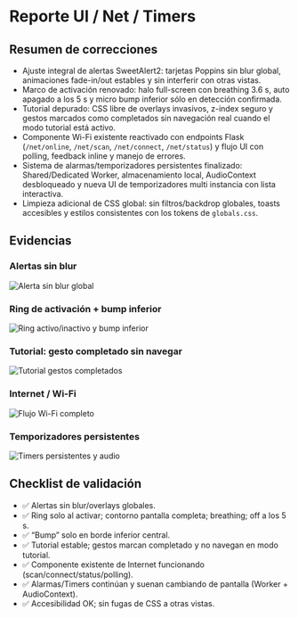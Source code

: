 # Reporte UI / Net / Timers

## Resumen de correcciones
- Ajuste integral de alertas SweetAlert2: tarjetas Poppins sin blur global, animaciones fade-in/out estables y sin interferir con otras vistas.
- Marco de activación renovado: halo full-screen con breathing 3.6 s, auto apagado a los 5 s y micro bump inferior sólo en detección confirmada.
- Tutorial depurado: CSS libre de overlays invasivos, z-index seguro y gestos marcados como completados sin navegación real cuando el modo tutorial está activo.
- Componente Wi-Fi existente reactivado con endpoints Flask (`/net/online`, `/net/scan`, `/net/connect`, `/net/status`) y flujo UI con polling, feedback inline y manejo de errores.
- Sistema de alarmas/temporizadores persistentes finalizado: Shared/Dedicated Worker, almacenamiento local, AudioContext desbloqueado y nueva UI de temporizadores multi instancia con lista interactiva.
- Limpieza adicional de CSS global: sin filtros/backdrop globales, toasts accesibles y estilos consistentes con los tokens de `globals.css`.

## Evidencias
### Alertas sin blur
![Alerta sin blur global](reports/evidence/alerta-sin-blur.svg)

### Ring de activación + bump inferior
![Ring activo/inactivo y bump inferior](reports/evidence/ring-activacion.svg)

### Tutorial: gesto completado sin navegar
![Tutorial gestos completados](reports/evidence/tutorial-gesto.svg)

### Internet / Wi-Fi
![Flujo Wi-Fi completo](reports/evidence/wifi-estado.svg)

### Temporizadores persistentes
![Timers persistentes y audio](reports/evidence/timers-persistencia.svg)

## Checklist de validación
- ✅ Alertas sin blur/overlays globales.
- ✅ Ring solo al activar; contorno pantalla completa; breathing; off a los 5 s.
- ✅ “Bump” solo en borde inferior central.
- ✅ Tutorial estable; gestos marcan completado y no navegan en modo tutorial.
- ✅ Componente existente de Internet funcionando (scan/connect/status/polling).
- ✅ Alarmas/Timers continúan y suenan cambiando de pantalla (Worker + AudioContext).
- ✅ Accesibilidad OK; sin fugas de CSS a otras vistas.
